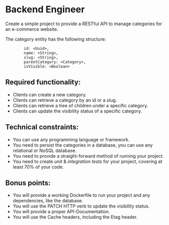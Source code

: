 # Backend Engineer

Create a simple project to provide a RESTful API to manage categories for an e-commerce website.

The category entity has the following structure:
```
        id: <Uuid>,
        name: <String>,
        slug: <String>,
        parentCategory: <Category>,
        isVisible: <Boolean>
```

## Required functionality:

* Clients can create a new category.
* Clients can retrieve a category by an id or a slug.
* Clients can retrieve a tree of children under a specific category.
* Clients can update the visibility status of a specific category.

## Technical constraints:

* You can use any programming language or framework.
* You need to persist the categories in a database, you can use any relational or NoSQL database.
* You need to provide a straight-forward method of running your project.
* You need to create _unit_ & _integration tests_ for your project, covering at least 70% of your code.

## Bonus points:

* You will provide a working Dockerfile to run your project and any dependencies, like the database.
* You will use the PATCH HTTP verb to update the visibility status.
* You will provide a proper API-Documentation.
* You will use the Cache headers, including the Etag header.

